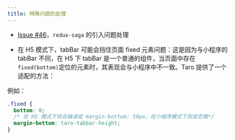 ```yaml
---
title: 特殊问题的处理
---
```


- [Issue #46](https://github.com/NervJS/taro/issues/46)，`redux-saga` 的引入问题处理

- 在 H5 模式下，tabBar 可能会挡住页面 fixed 元素问题：这是因为与小程序的 tabBar 不同，在 H5 下 tabBar 是一个普通的组件，当页面中存在`fixed(bottom)`定位的元素时，其表现会与小程序中不一致。Taro 提供了一个适配的方法：

例如：

```css
.fixed {
  bottom: 0;
  /* 在 H5 模式下将会编译成 margin-bottom: 50px，在小程序模式下则会忽略*/
  margin-bottom: taro-tabbar-height;
}
```
